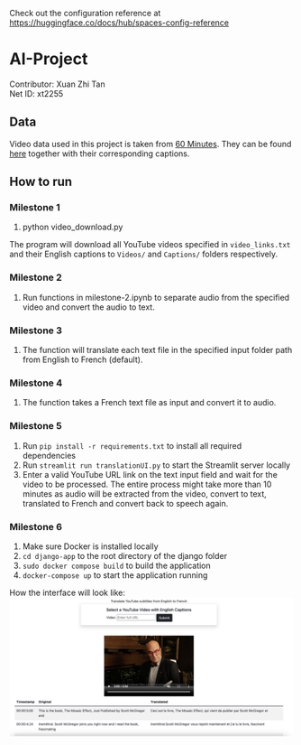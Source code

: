 Check out the configuration reference at https://huggingface.co/docs/hub/spaces-config-reference

# AI-Project

Contributor: Xuan Zhi Tan\
Net ID: xt2255

## Data
Video data used in this project is taken from [60 Minutes](https://www.youtube.com/@60minutes). They can be found [here](https://huggingface.co/datasets/xuanzz/VideoCaptions/tree/main) together with their corresponding captions. 

## How to run

### Milestone 1

1. python video_download.py

The program will download all YouTube videos specified in `video_links.txt` and their English captions to `Videos/` and `Captions/` folders respectively.

### Milestone 2

1. Run functions in milestone-2.ipynb to separate audio from the specified video and convert the audio to text.

### Milestone 3
1. The function will translate each text file in the specified input folder path from English to French (default). 

### Milestone 4
1. The function takes a French text file as input and convert it to audio. 

### Milestone 5
1. Run `pip install -r requirements.txt` to install all required dependencies
2. Run `streamlit run translationUI.py` to start the Streamlit server locally
3. Enter a valid YouTube URL link on the text input field and wait for the video to be processed. The entire process might take more than 10 minutes as audio will be extracted from the video, convert to text, translated to French and convert back to speech again.

### Milestone 6
1. Make sure Docker is installed locally
2. `cd django-app` to the root directory of the django folder
3. `sudo docker compose build` to build the application
4. `docker-compose up` to start the application running

How the interface will look like:
![alt text](https://github.com/xxzz-tt/AI-Project/blob/milestone-6/ui.png?raw=true)
